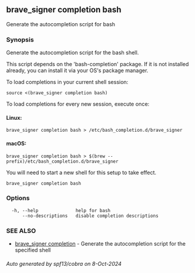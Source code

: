 ## brave_signer completion bash

Generate the autocompletion script for bash

### Synopsis

Generate the autocompletion script for the bash shell.

This script depends on the 'bash-completion' package.
If it is not installed already, you can install it via your OS's package manager.

To load completions in your current shell session:

	source <(brave_signer completion bash)

To load completions for every new session, execute once:

#### Linux:

	brave_signer completion bash > /etc/bash_completion.d/brave_signer

#### macOS:

	brave_signer completion bash > $(brew --prefix)/etc/bash_completion.d/brave_signer

You will need to start a new shell for this setup to take effect.


```
brave_signer completion bash
```

### Options

```
  -h, --help              help for bash
      --no-descriptions   disable completion descriptions
```

### SEE ALSO

* [brave_signer completion](brave_signer_completion.md)	 - Generate the autocompletion script for the specified shell

###### Auto generated by spf13/cobra on 8-Oct-2024
